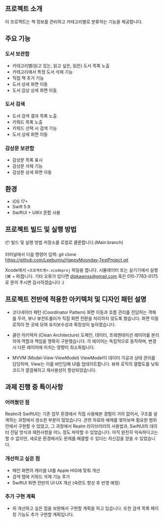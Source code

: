 ## 프로젝트 소개
이 프로젝트는 책 정보를 관리하고 카테고리별로 분류하는 기능을 제공합니다.

## 주요 기능
### 도서 보관함
- 카테고리별(읽고 있는, 읽고 싶은, 읽은) 도서 목록 노출
- 카테고리에서 특정 도서 삭제 기능
- 직접 책 추가 기능
- 도서 상세 화면 이동
- 도서 감상 상세 화면 이동

### 도서 검색
- 도서 검색 결과 목록 노출
- 키워드 목록 노출
- 키워드 선택 시 검색 기능
- 도서 상세 화면 이동

### 감상문 보관함
- 감상문 목록 표시
- 감상문 삭제 기능
- 감상문 상세 화면 이동


## 환경
- iOS 17+
- Swift 5.9
- SwiftUI + UIKit 혼합 사용

## 프로젝트 빌드 및 실행 방법
📦 빌드 및 실행 방법
저장소를 로컬로 클론합니다.(Main branch)

터미널에서 다음 명령어 입력:
git clone https://github.com/Leebumju/HappyMoonday-TestProject.git

Xcode에서 `<프로젝트명>.xcodeproj` 파일을 엽니다.
시뮬레이터 또는 실기기에서 실행(⌘ + R)합니다.
기타 오류가 있다면 dlqkawnss@gmail.com 혹은 010-7763-0175로 문의 주시면 감사하겠습니다 :)

## 프로젝트 전반에 적용한 아키텍처 및 디자인 패턴 설명
- 코디네이터 패턴 (Coordinator Pattern)
화면 이동과 흐름 관리를 전담하는 객체를 두어, 뷰나 뷰컨트롤러가 직접 화면 전환을 처리하지 않도록 했습니다.
화면 이동 로직이 한 곳에 모여 유지보수성과 확장성이 높아졌습니다.

- 클린 아키텍처 (Clean Architecture)
도메인, 데이터, 프레젠테이션 레이어를 분리하여 역할과 책임을 명확히 구분했습니다.
각 레이어는 독립적으로 동작하며, 변경 시 다른 레이어에 미치는 영향이 최소화됩니다.

- MVVM (Model-View-ViewModel)
ViewModel이 데이터 가공과 상태 관리를 담당하며, View는 이를 바인딩해 UI를 업데이트합니다.
뷰와 로직의 결합도를 낮춰 코드가 깔끔해지고 재사용성이 향상되었습니다.

## 과제 진행 중 특이사항

### 어려웠던 점
Realm과 SwiftUI는 기존 업무 환경에서 직접 사용해본 경험이 거의 없어서, 구조를 설계하는 과정에서 생소한 부분이 많았습니다.
관련 자료와 예제를 찾아보며 필요한 범위 안에서 구현할 수 있었고, 그 과정에서 Realm 라이브러리의 사용법과, SwiftUI의 데이터 전달 방식과 제한사항을 어느 정도 파악할 수 있었습니다.
아직 완전히 익숙하다고는 할 수 없지만, 새로운 환경에서도 문제를 해결할 수 있다는 자신감을 얻을 수 있었습니다.

### 개선하고 싶은 점
- 메인 화면의 캐러셀 UI를 Apple HIG에 맞춰 개선
- 검색 탭에 키워드 삭제 기능 추가
- SwiftUI 화면 전반의 UI·UX 개선 (숙련도 향상 후 반영 예정)

### 추가 구현 계획
- 위 개선하고 싶은 점을 보완해서 구현할 계획을 하고 있습니다. 또한 검색 목록 페이징 기능도 추가 구현할 계획입니다.
